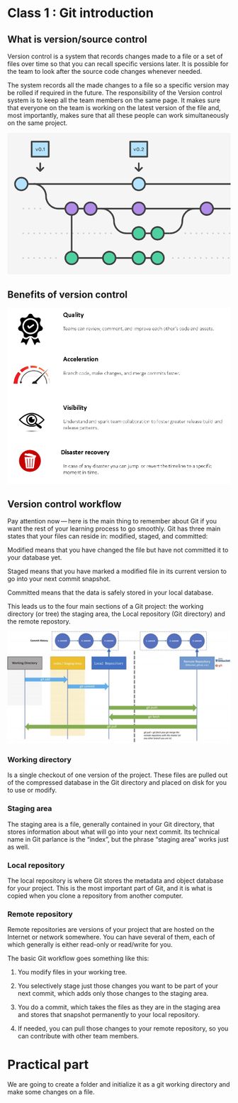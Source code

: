 # Class 1 : Git introduction


## What is version/source control


Version control is a system that records changes made to a file or a set of files over time so that you can recall specific versions later. 
It is possible for the team to look after the source code changes whenever needed. 

The system records all the made changes to a file so a specific version may be rolled if required in the future.
The responsibility of the Version control system is to keep all the team members on the same page. It makes sure that everyone on the team is working on the latest version of the file and, most importantly, makes sure that all these people can work simultaneously on the same project.


![alt text](https://github.com/horaciosolis1991/Git-class-material/blob/main/res/Version-control-diagram.png?raw=true)





## Benefits of version control


![alt text](https://github.com/horaciosolis1991/Git-class-material/blob/main/res/Version-control-benefits.PNG?raw=true)



## Version control workflow

Pay attention now — here is the main thing to remember about Git if you want the rest of your learning process to go smoothly. Git has three main states that your files can reside in: modified, staged, and committed:

Modified means that you have changed the file but have not committed it to your database yet.

Staged means that you have marked a modified file in its current version to go into your next commit snapshot.

Committed means that the data is safely stored in your local database.

This leads us to the four main sections of a Git project: the working directory (or tree) the staging area, the Local repository (Git directory) and the remote repostory.


![alt text](https://github.com/horaciosolis1991/Git-class-material/blob/main/res/Version-control-workflow.jpg?raw=true)


### Working directory

Is a single checkout of one version of the project. These files are pulled out of the compressed database in the Git directory and placed on disk for you to use or modify.

### Staging area

The staging area is a file, generally contained in your Git directory, that stores information about what will go into your next commit. Its technical name in Git parlance is the “index”, but the phrase “staging area” works just as well.

### Local repository

The local repository is where Git stores the metadata and object database for your project. This is the most important part of Git, and it is what is copied when you clone a repository from another computer.


### Remote repository

Remote repositories are versions of your project that are hosted on the Internet or network somewhere. You can have several of them, each of which generally is either read-only or read/write for you.


The basic Git workflow goes something like this:

1) You modify files in your working tree.

2) You selectively stage just those changes you want to be part of your next commit, which adds only those changes to the staging area.

3) You do a commit, which takes the files as they are in the staging area and stores that snapshot permanently to your local repository.

4) If needed, you can pull those changes to your remote repository, so you can contribute with other team members.



# Practical part

We are going to create a folder and initialize it as a git working directory and make some changes on a file.









